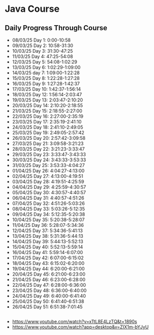# Java Course
## Daily Progress Through Course

* 08/03/25 Day 1: 0:00-10:58
* 09/03/25 Day 2: 10:58-31:30
* 10/03/25 Day 3: 31:30-47:25
* 11/03/25 Day 4: 47:25-54:08
* 12/03/25 Day 5: 54:08-1:02:29
* 13/03/25 Day 6: 1:02:29-1:09:00
* 14/03/25 day 7: 1:09:00-1:22:28
* 15/03/25 Day 8: 1:22:28-1:27:28
* 16/03/25 Day 9: 1:27:28-1:42:37
* 17/03/25 Day 10: 1:42:37-1:56:14
* 18/03/25 Day 12: 1:56:14-2:03:47
* 19/03/25 Day 13: 2:03:47-2:10:20
* 20/03/25 Day 14: 2:10:20-2:18:55
* 21/03/25 Day 15: 2:18:55-2:27:00
* 22/03/25 Day 16: 2:27:00-2:35:19
* 23/03/25 Day 17: 2:35:19-2:41:10
* 24/03/25 Day 18: 2:41:10-2:49:05
* 25/03/25 Day 19: 2:49:05-2:57:42
* 26/03/25 Day 20: 2:57:42-3:09:58
* 27/03/25 Day 21: 3:09:58-3:21:23
* 28/03/25 Day 22: 3:21:23-3:33:47
* 29/03/25 Day 23: 3:33:47-3:43:33 
* 30/03/25 Day 24: 3:43:33-3:53:33
* 31/03/25 Day 25: 3:53:33-4:04:27
* 01/04/25 Day 26: 4:04:27-4:13:00
* 02/04/25 Day 27: 4:13:00-4:19:51
* 03/04/25 Day 28: 4:19:51-4:25:59
* 04/04/25 Day 29: 4:25:59-4:30:57
* 05/04/25 Day 30: 4:30:57-4:40:57
* 06/04/25 Day 31: 4:40:57-4:51:26
* 07/04/25 Day 32: 4:51:26-5:03:26
* 08/04/25 Day 33: 5:03:26-5:12:35
* 09/04/25 Day 34: 5:12:35-5:20:38
* 10/04/25 Day 35: 5:20:38-5:28:07
* 11/04/25 Day 36: 5:28:07-5:34:36
* 12/04/25 Day 37: 5:34:36-5:41:13
* 13/04/25 Day 38: 5:31:36-5:44:13
* 14/04/25 Day 39: 5:44:13-5:52:13
* 15/04/25 Day 40: 5:52:13-5:59:14
* 16/04/25 Day 41: 5:59:14-6:07:00
* 17/04/25 Day 42: 6:07:00-6:15:02
* 18/04/25 Day 43: 6:15:02-6:20:00
* 19/04/25 Day 44: 6:20:00-6:21:00
* 20/04/25 Day 45: 6:21:00-6:23:00
* 21/04/25 Day 46: 6:23:00-6:28:00
* 22/04/25 Day 47: 6:28:00-6:36:00
* 23/04/25 Day 48: 6:36:00-6:40:00
* 24/04/25 Day 49: 6:40:00-6:41:40
* 25/04/25 Day 50: 6:41:40-6:51:38
* 26/04/25 Day 51: 6:51:38-7:01:45

##
* https://www.youtube.com/watch?v=xTtL8E4LzTQ&t=1890s
* https://www.youtube.com/watch?app=desktop&v=ZIX1m-bYJyU
